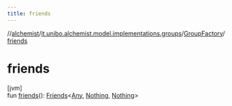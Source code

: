 ```yaml
---
title: friends
---
```

//[alchemist](../../../index.html)/[it.unibo.alchemist.model.implementations.groups](../index.html)/[GroupFactory](index.html)/[friends](friends.html)



# friends



[jvm]\
fun [friends](friends.html)(): [Friends](../-friends/index.html)<[Any](https://kotlinlang.org/api/latest/jvm/stdlib/kotlin/-any/index.html), [Nothing](https://kotlinlang.org/api/latest/jvm/stdlib/kotlin/-nothing/index.html), [Nothing](https://kotlinlang.org/api/latest/jvm/stdlib/kotlin/-nothing/index.html)>





